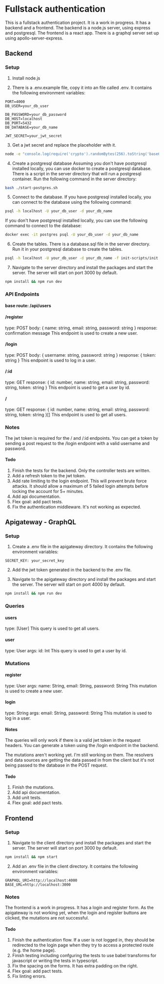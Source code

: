 # Fullstack authentication

This is a fullstack authentication project. It is a work in progress. It has a backend and a frontend. The backend is a node.js server, using express and postgresql. The frontend is a react app. There is a graphql server set up using apollo-server-express.

## Backend

### Setup

1. Install node.js

2. There is a .env.example file, copy it into an file called .env. It contains the following environment variables:

```
PORT=4000
DB_USER=your_db_user

DB_PASSWORD=your_db_password
DB_HOST=localhost
DB_PORT=5432
DB_DATABASE=your_db_name

JWT_SECRET=your_jwt_secret
```

3. Get a jwt secret and replace the placeholder with it.

```bash
node -e "console.log(require('crypto').randomBytes(256).toString('base64'));"
```

4. Create a postgresql database
   Assuming you don't have postgresql installed locally, you can use docker to create a postgresql database. There is a script in the server directory that will run a postgresql container. Run the following command in the server directory:

```bash
bash ./start-postgres.sh
```

5. Connect to the database. If you have postgresql installed locally, you can connect to the database using the following command:

```bash
psql -h localhost -U your_db_user -d your_db_name
```

If you don't have postgresql installed locally, you can use the following command to connect to the database:

```bash
docker exec -it postgres psql -U your_db_user -d your_db_name
```

6. Create the tables. There is a database.sql file in the server directory. Run it in your postgresql database to create the tables.

```bash
psql -h localhost -U your_db_user -d your_db_name -f init-scripts/init.sql
```

7. Navigate to the server directory and install the packages and start the server. The server will start on port 3000 by default.

```bash
npm install && npm run dev
```

### API Endpoints

#### base route: /api/users

#### /register

type: POST
body: { name: string, email: string, password: string }
response: confirmation message
This endpoint is used to create a new user.

#### /login

type: POST
body: { username: string, password: string }
response: { token: string }
This endpoint is used to log in a user.

#### /:id

type: GET
response: { id: number, name: string, email: string, password: string, token: string }
This endpoint is used to get a user by id.

#### /

type: GET
response: { id: number, name: string, email: string, password: string, token: string }[]
This endpoint is used to get all users.

### Notes

The jwt token is required for the / and /:id endpoints. You can get a token by sending a post request to the /login endpoint with a valid username and password.

#### Todo

1. Finish the tests for the backend. Only the controller tests are written.
2. Add a refresh token to the jwt token.
3. Add rate limiting to the login endpoint. This will prevent brute force attacks. It should allow a maximum of 5 failed login attempts before locking the account for 5+ minutes.
4. Add api documentation.
5. Flex goal: add pact tests.
6. Fix the authentication middleware. It's not working as expected.

## Apigateway - GraphQL

### Setup

1. Create a .env file in the apigateway directory. It contains the following environment variables:

```
SECRET_KEY: your_secret_key
```

2. Add the jwt token generated in the backend to the .env file.

3. Navigate to the apigateway directory and install the packages and start the server. The server will start on port 4000 by default.

```bash
npm install && npm run dev
```

### Queries

#### users

type: [User]
This query is used to get all users.

#### user

type: User
args: id: Int
This query is used to get a user by id.

### Mutations

#### register

type: User
args: name: String, email: String, password: String
This mutation is used to create a new user.

#### login

type: String
args: email: String, password: String
This mutation is used to log in a user.

#### Notes

The queries will only work if there is a valid jwt token in the request headers. You can generate a token using the /login endpoint in the backend.

The mutations aren't working yet. I'm still working on them. The resolvers and data sources are getting the data passed in from the client but it's not being passed to the database in the POST request.

#### Todo

1. Finish the mutations.
2. Add api documentation.
3. Add unit tests.
4. Flex goal: add pact tests.

## Frontend

### Setup

1. Navigate to the client directory and install the packages and start the server. The server will start on port 3000 by default.

```bash
npm install && npm start
```

2. Add an .env file in the client directory. It contains the following environment variables:

```
GRAPHQL_URI=http://localhost:4000
BASE_URL=http://localhost:3000
```

### Notes

The frontend is a work in progress. It has a login and register form. As the apigateway is not working yet, when the login and register buttons are clicked, the mutations are not successful.

#### Todo

1. Finish the authentication flow. If a user is not logged in, they should be redirected to the login page when they try to access a protected route (e.g. the home page).
2. Finish testing including confguring the tests to use babel transforms for javascript or writing the tests in typescript.
3. Fix the spacing on the forms. It has extra padding on the right.
4. Flex goal: add pact tests.
5. Fix linting errors.
